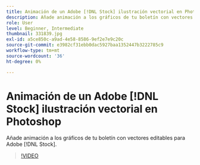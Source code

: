 ```yaml
---
title: Animación de un Adobe [!DNL Stock] ilustración vectorial en Photoshop
description: Añade animación a los gráficos de tu boletín con vectores editables para Adobe [!DNL Stock]
role: User
level: Beginner, Intermediate
thumbnail: 331839.jpg
exl-id: a5ce850c-a9ad-4e58-8586-9ef2e7e9c20c
source-git-commit: e3982cf31ebb0dac5927baa1352447b3222785c9
workflow-type: tm+mt
source-wordcount: '36'
ht-degree: 0%

---
```


# Animación de un Adobe [!DNL Stock] ilustración vectorial en Photoshop

Añade animación a los gráficos de tu boletín con vectores editables para Adobe [!DNL Stock].

>[!VIDEO](https://video.tv.adobe.com/v/331839?hidetitle=true)
